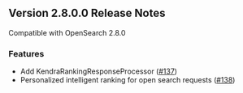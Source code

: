 
## Version 2.8.0.0 Release Notes

Compatible with OpenSearch 2.8.0


### Features
* Add KendraRankingResponseProcessor ([#137](https://github.com/opensearch-project/search-processor/pull/137))
* Personalized intelligent ranking for open search requests  ([#138](https://github.com/opensearch-project/search-processor/pull/138))
